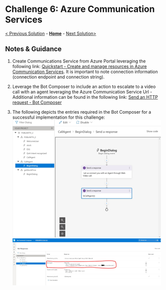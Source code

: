 # Challenge 6: Azure Communication Services
[< Previous Solution](./Solution-5.md) - **[Home](./readme.md)** - [Next Solution>](./Solution-7.md)
## Notes & Guidance
1.	Create Communications Service from Azure Portal leveraging the following link:  [Quickstart - Create and manage resources in Azure Communication Services](https://nam06.safelinks.protection.outlook.com/?url=https%3A%2F%2Fdocs.microsoft.com%2Fen-us%2Fazure%2Fcommunication-services%2Fquickstarts%2Fcreate-communication-resource%3Ftabs%3Dwindows%26pivots%3Dplatform-azp&data=04%7C01%7CAnnie.Xu.Dan%40microsoft.com%7C3c9f2316780d4f03254308d8be72ba71%7C72f988bf86f141af91ab2d7cd011db47%7C1%7C0%7C637468747244978780%7CUnknown%7CTWFpbGZsb3d8eyJWIjoiMC4wLjAwMDAiLCJQIjoiV2luMzIiLCJBTiI6Ik1haWwiLCJXVCI6Mn0%3D%7C1000&sdata=56T9mKeNodJtny%2FLspPlv4hWuhD0AMoI9tbWxB8SyfQ%3D&reserved=0).  It is important to note connection information (connection endpoint and connection string).
2.	Leverage the Bot Composer to include an action to escalate to a video call with an agent leveraging the Azure Communication Service Url - Additional information can be found in the following link:  [Send an HTTP request  - Bot Composer](https://nam06.safelinks.protection.outlook.com/?url=https%3A%2F%2Fdocs.microsoft.com%2Fen-us%2Fcomposer%2Fhow-to-send-http-request&data=04%7C01%7CAnnie.Xu.Dan%40microsoft.com%7C3c9f2316780d4f03254308d8be72ba71%7C72f988bf86f141af91ab2d7cd011db47%7C1%7C0%7C637468747244978780%7CUnknown%7CTWFpbGZsb3d8eyJWIjoiMC4wLjAwMDAiLCJQIjoiV2luMzIiLCJBTiI6Ik1haWwiLCJXVCI6Mn0%3D%7C1000&sdata=nHJibpVdZmUG%2FK9g2ukmAfJiDRfqxNJ%2FZBSeZ3V7lO4%3D&reserved=0)
 
3.  The following depicts the entries required in the Bot Composer for a successful implementation for this challenge:
![Sample](./Images/Ch6-1.JPG)
![Sample](./Images/Ch6-2.JPG)
        

